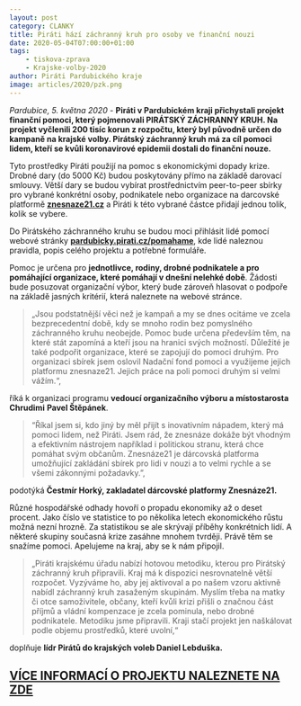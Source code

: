 ```yaml
---
layout: post
category: CLANKY
title: Piráti hází záchranný kruh pro osoby ve finanční nouzi 
date: 2020-05-04T07:00:00+01:00
tags: 
    - tiskova-zprava
    - Krajske-volby-2020
author: Piráti Pardubického kraje
image: articles/2020/pzk.png
---
```

*Pardubice, 5. května 2020* - **Piráti v Pardubickém kraji přichystali projekt finanční pomoci, který pojmenovali PIRÁTSKÝ ZÁCHRANNÝ KRUH. Na projekt vyčlenili 200 tisíc korun z rozpočtu, který byl původně určen do kampaně na krajské volby. Pirátský záchranný kruh má za cíl pomoci lidem, kteří se kvůli koronavirové epidemii dostali do finanční nouze.**

 Tyto prostředky Piráti použijí na pomoc s ekonomickými dopady krize. Drobné dary (do 5000 Kč) budou poskytovány přímo na základě darovací smlouvy. Větší dary se budou vybírat prostřednictvím peer-to-peer sbírky pro vybrané konkrétní osoby, podnikatele nebo organizace na darcovské platformě **[znesnaze21.cz](znesnaze21.cz)** a Piráti k této vybrané částce přidají jednou tolik, kolik se vybere.


Do Pirátského záchranného kruhu se budou moci přihlásit lidé pomocí webové stránky **[pardubicky.pirati.cz/pomahame](pardubicky.pirati.cz/pomahame)**, kde lidé naleznou pravidla, popis celého projektu a potřebné formuláře. 

Pomoc je určena pro **jednotlivce, rodiny, drobné podnikatele a pro pomáhající organizace, které pomáhají v dnešní nelehké době**. Žádosti bude posuzovat organizační výbor, který bude zároveň hlasovat o podpoře na základě jasných kritérií, která naleznete na webové stránce.

> „Jsou podstatnější věci než je kampaň a my se dnes ocitáme ve zcela
> bezprecedentní době, kdy se mnoho rodin bez pomyslného záchranného
> kruhu neobejde. Pomoc bude určena především těm, na které stát
> zapomíná a kteří jsou na hranici svých možností. Důležité je také
> podpořit organizace, které se zapojují do pomoci druhým. Pro
> organizaci sbírek jsem oslovil Nadační fond pomoci a využijeme jejich
> platformu znesnaze21. Jejich práce na poli pomoci druhým si velmi
> vážím.“,

 říká k organizaci programu **vedoucí organizačního výboru a místostarosta Chrudimi** **Pavel Štěpánek**.

> “Říkal jsem si, kdo jiný by měl přijít s inovativním nápadem, který má
> pomoci lidem, než Piráti. Jsem rád, že znesnáze dokáže být vhodným a
> efektivním nástrojem například i politickou stranu, která chce pomáhat
> svým občanům. Znesnáze21 je dárcovská platforma umožňující zakládání
> sbírek pro lidi v nouzi a to velmi rychle a se všemi zákonnými
> požadavky.”,

 podotýká **Čestmír Horký, zakladatel dárcovské platformy Znesnáze21.**

Různé hospodářské odhady hovoří o propadu ekonomiky až o deset procent. Jako číslo ve statistice to po několika letech ekonomického růstu možná nezní hrozně. Za statistikou se ale skrývají příběhy konkrétních lidí. A některé skupiny současná krize zasáhne mnohem tvrději. Právě těm se snažíme pomoci. Apelujeme na kraj, aby se k nám připojil.

> „Piráti krajskému úřadu nabízí hotovou metodiku, kterou pro Pirátský
> záchranný kruh připravili. Kraj má k dispozici nesrovnatelně větší
> rozpočet. Vyzýváme ho, aby jej aktivoval a po našem vzoru aktivně
> nabídl záchranný kruh zasaženým skupinám. Myslím třeba na matky či
> otce samoživitele, občany, kteří kvůli krizi přišli o značnou část
> příjmů a vládní kompenzace je zcela pominula, nebo drobné podnikatele.
> Metodiku jsme připravili. Kraji stačí projekt jen naškálovat podle
> objemu prostředků, které uvolní,“

doplňuje **lídr Pirátů do krajských voleb Daniel Lebduška.**

## **[VÍCE INFORMACÍ O PROJEKTU NALEZNETE NA ZDE ](pardubicky.pirati.cz/pomahame)**
